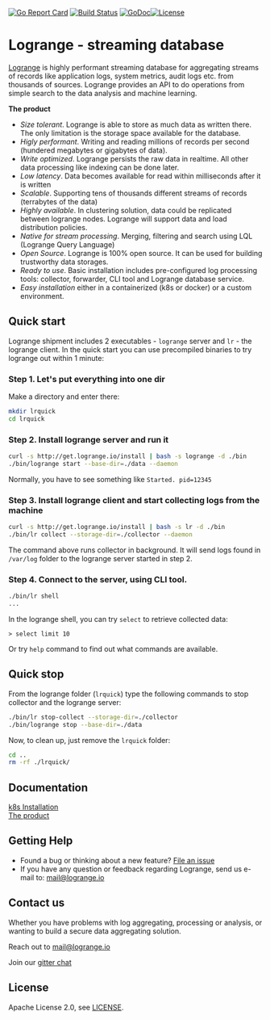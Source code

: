 [![Go Report Card](https://goreportcard.com/badge/logrange/logrange)](https://goreportcard.com/report/logrange/logrange) [![Build Status](https://travis-ci.org/logrange/logrange.svg?branch=master)](https://travis-ci.org/logrange/logrange) [![GoDoc](https://godoc.org/github.com/logrange/logrange/api?status.png)](https://godoc.org/github.com/logrange/logrange/api)[![License](https://img.shields.io/badge/License-Apache%202.0-blue.svg)](https://github.com/logrange/logrange/blob/master/LICENSE)

# Logrange - streaming database 
[Logrange](https://www.logrange.io) is highly performant streaming database for aggregating streams of records like application logs, system metrics, audit logs etc. from thousands of sources. Logrange  provides an API to do operations from simple search to the data analysis and machine learning.

__The product__
* _Size tolerant_. Logrange is able to store as much data as written there. The only limitation is the storage space available for the database.
* _Higly performant_. Writing and reading millions of records per second (hundered megabytes or gigabytes of data).
* _Write optimized_. Logrange persists the raw data in realtime. All other data processing like indexing can be done later.
* _Low latency_. Data becomes available for read within milliseconds after it is written
* _Scalable_. Supporting tens of thousands different streams of records (terrabytes of the data)
* _Highly available_. In clustering solution, data could be replicated between logrange nodes. Logrange will support data and load distribution policies. 
* _Native for stream processing_. Merging, filtering and search using LQL (Logrange Query Language)
* _Open Source_. Logrange is 100% open source. It can be used for building trustworthy data storages.
* _Ready to use_. Basic installation includes pre-configured log processing tools: collector, forwarder, CLI tool and Logrange database service. 
* _Easy installation_ either in a containerized (k8s or docker) or a custom environment.

## Quick start
Logrange shipment includes 2 executables - `logrange` server and `lr` - the logrange client. In the quick start you can use precompiled binaries to try logrange out within 1 minute: 

### Step 1. Let's put everything into one dir
Make a directory and enter there:
```bash
mkdir lrquick
cd lrquick
```

### Step 2. Install logrange server and run it
```bash
curl -s http://get.logrange.io/install | bash -s logrange -d ./bin
./bin/logrange start --base-dir=./data --daemon
```
Normally, you have to see something like `Started. pid=12345`

### Step 3. Install logrange client and start collecting logs from the machine
```bash
curl -s http://get.logrange.io/install | bash -s lr -d ./bin
./bin/lr collect --storage-dir=./collector --daemon
```
The command above runs collector in background. It will send logs found in `/var/log` folder to the logrange server started in step 2.

### Step 4. Connect to the server, using CLI tool.
```bash
./bin/lr shell
...
```

In the logrange shell, you can try `select` to retrieve collected data: 
```
> select limit 10
```
Or try `help` command to find out what commands are available.

## Quick stop 
From the logrange folder (`lrquick`) type the following commands to stop collector and the logrange server:
```bash
./bin/lr stop-collect --storage-dir=./collector
./bin/logrange stop --base-dir=./data
```

Now, to clean up, just remove the `lrquick` folder:
```bash
cd ..
rm -rf ./lrquick/
```


## Documentation 
[k8s Installation](https://github.com/logrange/k8s)<br/>
[The product](https://logrange.io/docs)

## Getting Help
- Found a bug or thinking about a new feature? [File an issue](https://github.com/logrange/logrange/issues/new)
- If you have any question or feedback regarding Logrange, send us e-mail to: mail@logrange.io

## Contact us
Whether you have problems with log aggregating, processing or analysis, or wanting to build a secure data aggregating solution.
 
Reach out to mail@logrange.io

Join our [gitter chat](https://gitter.im/logrange/community)

## License
Apache License 2.0, see [LICENSE](LICENSE).

